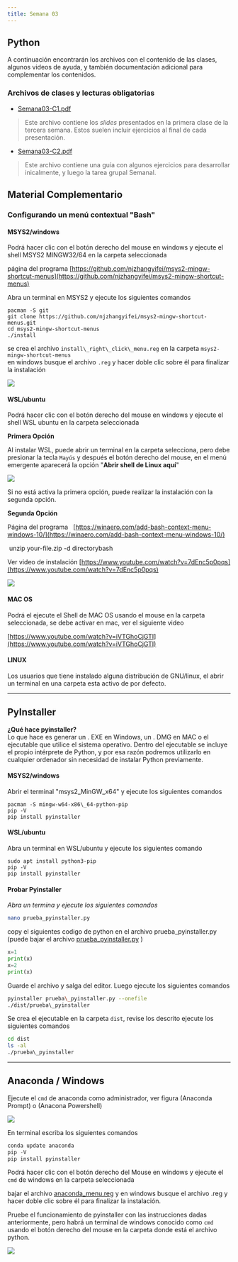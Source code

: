 ```yaml
---
title: Semana 03
---
```


## Python

A continuación encontrarán los archivos con el contenido de las clases, algunos videos de ayuda, y también documentación adicional para complementar los contenidos.

### Archivos de clases y lecturas obligatorias

* [Semana03-C1.pdf](/lectures/Semana03-C1.pdf)

> Este archivo contiene los *slides* presentados en la primera clase de la tercera semana. Estos suelen incluir ejercicios al final de cada presentación.

* [Semana03-C2.pdf](/lectures/Semana03-C2.pdf)

> Este archivo contiene una guía con algunos ejercicios para desarrollar inicalmente, y luego la tarea grupal Semanal.

## Material Complementario

### Configurando un menú contextual "Bash"

#### **MSYS2/windows**

Podrá hacer clic con el botón derecho del mouse en windows y ejecute el shell MSYS2 MINGW32/64 en la carpeta seleccionada

página del programa [https://github.com/njzhangyifei/msys2-mingw-shortcut-menus](https://github.com/njzhangyifei/msys2-mingw-shortcut-menus)

Abra un terminal en MSYS2 y ejecute los siguientes comandos

```
pacman -S git  
git clone https://github.com/njzhangyifei/msys2-mingw-shortcut-menus.git
cd msys2-mingw-shortcut-menus
./install
```

se crea el archivo `install\_right\_click\_menu.reg` en la carpeta `msys2-mingw-shortcut-menus`  
en windows busque el archivo `.reg` y hacer doble clic sobre él para finalizar la instalación

![](/img/menu_msys2.png) 

#### **WSL/ubuntu**

Podrá hacer clic con el botón derecho del mouse en windows y ejecute el shell WSL ubuntu en la carpeta seleccionada

**Primera Opción** 

Al instalar WSL, puede abrir un terminal en la carpeta selecciona, pero debe presionar la tecla `Mayús` y después el botón derecho del mouse, en el menú emergente aparecerá la opción "**Abrir shell de Linux aquí**"

![](/img/menu_wsl2.png)

Si no está activa la primera opción, puede realizar la instalación con la segunda opción. 

**Segunda Opción**

Página del programa   [https://winaero.com/add-bash-context-menu-windows-10/](https://winaero.com/add-bash-context-menu-windows-10/)

 unzip your-file.zip -d directorybash

Ver video de instalación [https://www.youtube.com/watch?v=7dEnc5p0pqs](https://www.youtube.com/watch?v=7dEnc5p0pqs)  

![](/img/menu_wsl.png)


#### MAC OS

Podrá el ejecute el Shell de MAC OS usando el mouse en la carpeta seleccionada, se debe activar en mac, ver el siguiente video

[https://www.youtube.com/watch?v=iVTGhoCjGTI](https://www.youtube.com/watch?v=iVTGhoCjGTI)

#### LINUX

Los usuarios que tiene instalado alguna distribución de GNU/linux, el abrir un terminal en una carpeta esta activo de por defecto.

-------------

## PyInstaller

**¿Qué hace pyinstaller?**  
Lo que hace es generar un . EXE en Windows, un . DMG en MAC o el ejecutable que utilice el sistema operativo. Dentro del ejecutable se incluye el propio intérprete de Python, y por esa razón podremos utilizarlo en cualquier ordenador sin necesidad de instalar Python previamente.

#### MSYS2/windows

Abrir el terminal "msys2\_MinGW\_x64" y ejecute los siguientes comandos  

```
pacman -S mingw-w64-x86\_64-python-pip  
pip -V  
pip install pyinstaller
```

#### **WSL/ubuntu**

Abra un terminal en WSL/ubuntu y ejecute los siguientes comando

```
sudo apt install python3-pip  
pip -V  
pip install pyinstaller
```

#### **Probar Pyinstaller**

_Abra un termina y ejecute los siguientes comandos_

```bash
nano prueba_pyinstaller.py
```

copy el siguientes codigo de python en el archivo prueba\_pyinstaller.py (puede bajar el archivo [prueba\_pyinstaller.py](https://unab.blackboard.com/bbcswebdav/pid-7920269-dt-content-rid-41113780_1/xid-41113780_1) )

```python
x=1  
print(x)  
x=2  
print(x)
```

Guarde el archivo y salga del editor. Luego ejecute los siguientes comandos

```bash
pyinstaller prueba\_pyinstaller.py --onefile  
./dist/prueba\_pyinstaller
```

Se crea el ejecutable en la carpeta `dist`, revise los descrito ejecute los siguientes comandos

```bash
cd dist  
ls -al  
./prueba\_pyinstaller
```

----------------------------------

## Anaconda / Windows

Ejecute el `cmd` de anaconda como administrador, ver figura (Anaconda Prompt) o (Anacona Powershell)


![](/img/anaconda_cmd.png)  


En terminal escriba los siguientes comandos

```powershell
conda update anaconda  
pip -V
pip install pyinstaller
```

Podrá hacer clic con el botón derecho del Mouse en windows y ejecute el `cmd` de windows en la carpeta seleccionada

bajar el archivo [anaconda\_menu.reg](https://unab.blackboard.com/bbcswebdav/pid-7920273-dt-content-rid-41113782_1/xid-41113782_1) y en windows busque el archivo .reg y hacer doble clic sobre él para finalizar la instalación.

Pruebe el funcionamiento de  pyinstaller con las instrucciones dadas anteriormente, pero habrá un terminal de windows conocido como `cmd` usando el botón derecho del mouse en la carpeta donde está el archivo python.


![](/img/anaconda_cmd2.png)
